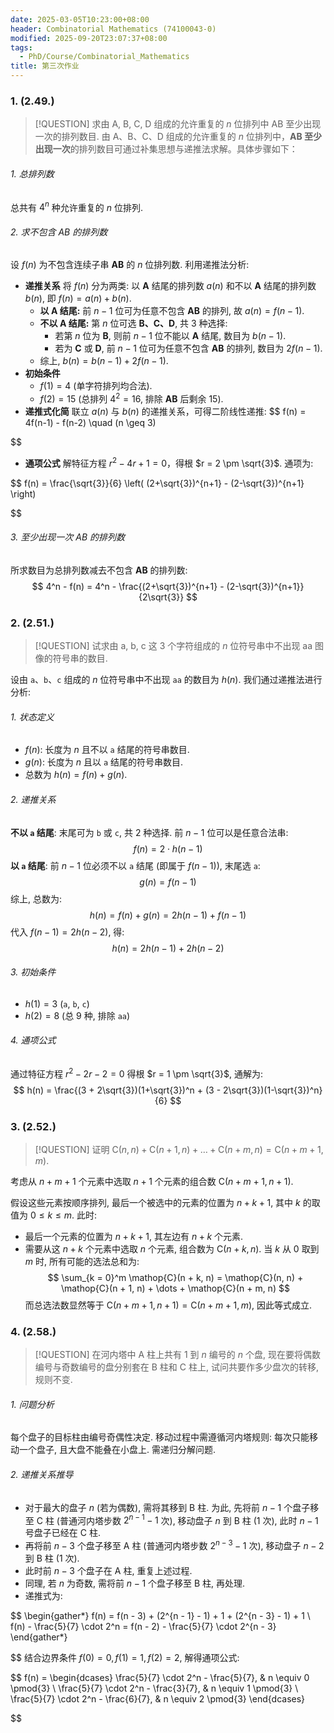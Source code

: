 ```yaml
---
date: 2025-03-05T10:23:00+08:00
header: Combinatorial Mathematics (74100043-0)
modified: 2025-09-20T23:07:37+08:00
tags:
  - PhD/Course/Combinatorial_Mathematics
title: 第三次作业
---
```


### 1. (2.49.)

> [!QUESTION]
> 求由 A, B, C, D 组成的允许重复的 $n$ 位排列中 AB 至少出现一次的排列数目.
> 由 A、B、C、D 组成的允许重复的 $n$ 位排列中，**AB 至少出现一次**的排列数目可通过补集思想与递推法求解。具体步骤如下：

###### 1. 总排列数

总共有 $4^n$ 种允许重复的 $n$ 位排列.

###### 2. 求不包含 AB 的排列数

设 $f(n)$ 为不包含连续子串 **AB** 的 $n$ 位排列数. 利用递推法分析:

- **递推关系**
  将 $f(n)$ 分为两类: 以 **A** 结尾的排列数 $a(n)$ 和不以 **A** 结尾的排列数 $b(n)$, 即 $f(n) = a(n) + b(n)$.
  - **以 A 结尾:** 前 $n - 1$ 位可为任意不包含 **AB** 的排列, 故 $a(n) = f(n-1)$.
  - **不以 A 结尾:** 第 $n$ 位可选 **B、C、D**, 共 3 种选择:
    - 若第 $n$ 位为 **B**, 则前 $n - 1$ 位不能以 **A** 结尾, 数目为 $b(n - 1)$.
    - 若为 **C** 或 **D**, 前 $n - 1$ 位可为任意不包含 **AB** 的排列, 数目为 $2 f(n - 1)$.
  - 综上, $b(n) = b(n - 1) + 2 f(n - 1)$.
- **初始条件**
  - $f(1) = 4$ (单字符排列均合法).
  - $f(2) = 15$ (总排列 $4^2 = 16$, 排除 **AB** 后剩余 15).
- **递推式化简**
  联立 $a(n)$ 与 $b(n)$ 的递推关系，可得二阶线性递推:
  $$
  f(n) = 4f(n-1) - f(n-2) \quad (n \geq 3)
  
$$
- **通项公式**
  解特征方程 $r^2 - 4r + 1 = 0$，得根 $r = 2 \pm \sqrt{3}$. 通项为:
  
$$
  f(n) = \frac{\sqrt{3}}{6} \left( (2+\sqrt{3})^{n+1} - (2-\sqrt{3})^{n+1} \right)
  
$$
###### 3. 至少出现一次 AB 的排列数

所求数目为总排列数减去不包含 **AB** 的排列数:
$$
4^n - f(n) = 4^n - \frac{(2+\sqrt{3})^{n+1} - (2-\sqrt{3})^{n+1}}{2\sqrt{3}}
$$
### 2. (2.51.)

> [!QUESTION]
> 试求由 a, b, c 这 3 个字符组成的 $n$ 位符号串中不出现 aa 图像的符号串的数目.

设由 `a`、`b`、`c` 组成的 $n$ 位符号串中不出现 `aa` 的数目为 $h(n)$. 我们通过递推法进行分析:

###### 1. 状态定义

- $f(n)$: 长度为 $n$ 且不以 `a` 结尾的符号串数目.
- $g(n)$: 长度为 $n$ 且以 `a` 结尾的符号串数目.
- 总数为 $h(n) = f(n) + g(n)$.

###### 2. 递推关系

**不以 `a` 结尾**: 末尾可为 `b` 或 `c`, 共 2 种选择. 前 $n - 1$ 位可以是任意合法串:
$$
f(n) = 2 \cdot h(n - 1)
$$
**以 `a` 结尾**: 前 $n - 1$ 位必须不以 `a` 结尾 (即属于 $f(n - 1)$), 末尾选 `a`:
$$
g(n) = f(n-1)
$$
综上, 总数为:
$$
h(n) = f(n) + g(n) = 2 h(n - 1) + f(n - 1)
$$
代入 $f(n - 1) = 2 h(n - 2)$, 得:
$$
h(n) = 2h(n-1) + 2 h(n - 2)
$$
###### 3. 初始条件

- $h(1) = 3$ (`a`, `b`, `c`)
- $h(2) = 8$ (总 9 种, 排除 `aa`)

###### 4. 通项公式

通过特征方程 $r^2 - 2 r - 2 = 0$ 得根 $r = 1 \pm \sqrt{3}$, 通解为:
$$
h(n) = \frac{(3 + 2\sqrt{3})(1+\sqrt{3})^n + (3 - 2\sqrt{3})(1-\sqrt{3})^n}{6}
$$
### 3. (2.52.)

> [!QUESTION]
> 证明 $\mathop{C}(n, n) + \mathop{C}(n + 1, n) + \dots + \mathop{C}(n + m, n) = \mathop{C}(n + m + 1, m)$.

考虑从 $n + m + 1$ 个元素中选取 $n + 1$ 个元素的组合数 $\mathop{C}(n + m + 1, n + 1)$.

假设这些元素按顺序排列, 最后一个被选中的元素的位置为 $n + k + 1$, 其中 $k$ 的取值为 $0 \leqslant k \leqslant m$. 此时:

- 最后一个元素的位置为 $n + k + 1$, 其左边有 $n + k$ 个元素.
- 需要从这 $n + k$ 个元素中选取 $n$ 个元素, 组合数为 $\mathop{C}(n + k, n)$.
  当 $k$ 从 $0$ 取到 $m$ 时, 所有可能的选法总和为:
$$
\sum_{k = 0}^m \mathop{C}(n + k, n) = \mathop{C}(n, n) + \mathop{C}(n + 1, n) + \dots + \mathop{C}(n + m, n)
$$
而总选法数显然等于 $\mathop{C}(n + m + 1, n + 1) = \mathop{C}(n + m + 1, m)$, 因此等式成立.

### 4. (2.58.)

> [!QUESTION]
> 在河内塔中 A 柱上共有 1 到 $n$ 编号的 $n$ 个盘, 现在要将偶数编号与奇数编号的盘分别套在 B 柱和 C 柱上, 试问共要作多少盘次的转移, 规则不变.

###### 1. 问题分析

每个盘子的目标柱由编号奇偶性决定. 移动过程中需遵循河内塔规则: 每次只能移动一个盘子, 且大盘不能叠在小盘上. 需递归分解问题.

###### 2. 递推关系推导

- 对于最大的盘子 $n$ (若为偶数), 需将其移到 B 柱. 为此, 先将前 $n - 1$ 个盘子移至 C 柱 (普通河内塔步数 $2^{n - 1} - 1$ 次), 移动盘子 $n$ 到 B 柱 (1 次), 此时 $n - 1$ 号盘子已经在 C 柱.
- 再将前 $n - 3$ 个盘子移至 A 柱 (普通河内塔步数 $2^{n - 3} - 1$ 次), 移动盘子 $n - 2$ 到 B 柱 (1 次).
- 此时前 $n - 3$ 个盘子在 A 柱, 重复上述过程.
- 同理, 若 $n$ 为奇数, 需将前 $n - 1$ 个盘子移至 B 柱, 再处理.
- 递推式为:
  
$$
  \begin{gather*}
    f(n) = f(n - 3) + (2^{n - 1} - 1) + 1 + (2^{n - 3} - 1) + 1 \\
    f(n) - \frac{5}{7} \cdot 2^n = f(n - 2) - \frac{5}{7} \cdot 2^{n - 3}
  \end{gather*}

$$
  结合边界条件 $f(0) = 0, f(1) = 1, f(2) = 2$, 解得通项公式:
  
$$
  f(n) =
  \begin{dcases}
    \frac{5}{7} \cdot 2^n - \frac{5}{7}, & n \equiv 0 \pmod{3} \\
    \frac{5}{7} \cdot 2^n - \frac{3}{7}, & n \equiv 1 \pmod{3} \\
    \frac{5}{7} \cdot 2^n - \frac{6}{7}, & n \equiv 2 \pmod{3}
  \end{dcases}

$$
